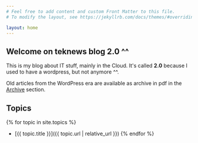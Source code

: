 ```yaml
---
# Feel free to add content and custom Front Matter to this file.
# To modify the layout, see https://jekyllrb.com/docs/themes/#overriding-theme-defaults

layout: home
---
```


## Welcome on teknews blog 2.0 ^^
  
This is my blog about IT stuff, mainly in the Cloud.
It's called **2.0** because I used to have a wordpress, but not anymore ^^.

Old articles from the WordPress era are available as archive in pdf in the [Archive](https://blog.teknews.cloud/archive/) section.

## Topics
{% for topic in site.topics %}
- [{{ topic.title }}]({{ topic.url | relative_url }})
{% endfor %}
